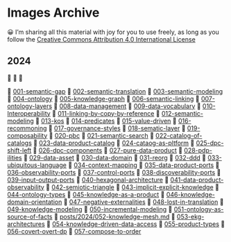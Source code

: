 # Images Archive
😀 I’m sharing all this material with joy for you to use freely, as long as you follow the [Creative Commons Attribution 4.0 International License](https://creativecommons.org/licenses/by/4.0/)

## 2024

🥇 🥈 🥉 

📌 [001-semantic-gap](posts/2024/001-semantic-gap.md)
📌 [002-semantic-translation](posts/2024/002-semantic-translation.md)
📌 [003-semantic-modeling](posts/2024/003-semantic-modeling.md)
📌 [004-ontology](posts/2024/004-ontology.md)
📌 [005-knowledge-graph](posts/2024/005-knowledge-graph.md)
📌 [006-semantic-linking](posts/2024/006-semantic-linking.md)
📌 [007-ontology-layers](posts/2024/007-ontology-layers.md)
📌 [008-data-management](posts/2024/008-data-management.md)
📌 [009-data-vocabulary](posts/2024/009-data-vocabulary.md)
📌 [010-Interoperability](posts/2024/010-Interoperability.md)
📌 [011-linking-by-copy-by-reference](posts/2024/011-linking-by-copy-by-reference.md)
📌 [012-semantic-modeling](posts/2024/012-semantic-modeling.md)
📌 [013-kos](posts/2024/013-kos.md)
📌 [014-predicates](posts/2024/014-predicates.md)
📌 [015-value-driven](posts/2024/015-value-driven.md)
📌 [016-recommoning](posts/2024/016-recommoning.md)
📌 [017-governance-styles](posts/2024/017-governance-styles.md)
📌 [018-sematic-layer](posts/2024/018-sematic-layer.md)
📌 [019-composability](posts/2024/019-composability.md)
📌 [020-pbc](posts/2024/020-pbc.md)
📌 [021-semantic-search](posts/2024/021-semantic-search.md)
📌 [022-catalog-of-catalogs](posts/2024/022-catalog-of-catalogs.md)
📌 [023-data-product-catalog](posts/2024/023-data-product-catalog.md)
📌 [024-cataog-as-pltform](posts/2024/024-cataog-as-pltform.md)
📌 [025-dpc-shift-left](posts/2024/025-dpc-shift-left.md)
📌 [026-dpc-components](posts/2024/026-dpc-components.md)
📌 [027-pure-data-product](posts/2024/027-pure-data-product.md)
📌 [028-pdp-ilities](posts/2024/028-pdp-ilities.md)
📌 [029-data-asset](posts/2024/029-data-asset.md)
📌 [030-data-domain](posts/2024/030-data-domain.md)
📌 [031-reorg](posts/2024/031-reorg.md)
📌 [032-ddd](posts/2024/032-ddd.md)
📌 [033-ubiquitous-language](posts/2024/033-ubiquitous-language.md)
📌 [034-context-mapping](posts/2024/034-context-mapping.md)
📌 [035-data-product-ports](posts/2024/035-data-product-ports.md)
📌 [036-observability-ports](posts/2024/036-observability-ports.md)
📌 [037-control-ports](posts/2024/037-control-ports.md)
📌 [038-discoverability-ports](posts/2024/038-discoverability-ports.md)
📌 [039-input-output-ports](posts/2024/039-input-output-ports.md)
📌 [040-hexagonal-architecture](posts/2024/040-hexagonal-architecture.md)
📌 [041-data-product-observability](posts/2024/041-data-product-observability.md)
📌 [042-semiotic-triangle](posts/2024/042-semiotic-triangle.md)
📌 [043-implicit-explicit-knowledge](posts/2024/043-implicit-explicit-knowledge.md)
📌 [044-ontology-types](posts/2024/044-ontology-types.md)
📌 [045-knowledge-as-a-product](posts/2024/045-knowledge-as-a-product.md)
📌 [046-knowledge-domain-orientation](posts/2024/046-knowledge-domain-orientation.md)
📌 [047-negative-externalities](posts/2024/047-negative-externalities.md)
📌 [048-lost-in-translation](posts/2024/048-lost-in-translation.md)
📌 [049-knowledge-modeling](posts/2024/049-knowledge-modeling.md)
📌 [050-incremental-modeling](posts/2024/050-incremental-modeling.md)
📌 [051-ontology-as-source-of-facts](posts/2024/051-ontology-as-source-of-facts.md)
📌 [posts/2024/052-knowledge-mesh.md](posts/2024/posts/2024/052-knowledge-mesh.md)
📌 [053-ekg-architectures](posts/2024/053-ekg-architectures.md)
📌 [054-knowledge-driven-data-access](posts/2024/054-knowledge-driven-data-access.md)
📌 [055-product-types](posts/2024/055-product-types.md)
📌 [056-covert-overt-dp](posts/2024/056-covert-overt-dp.md)
📌 [057-compose-to-order](posts/2024/057-compose-to-order.md)